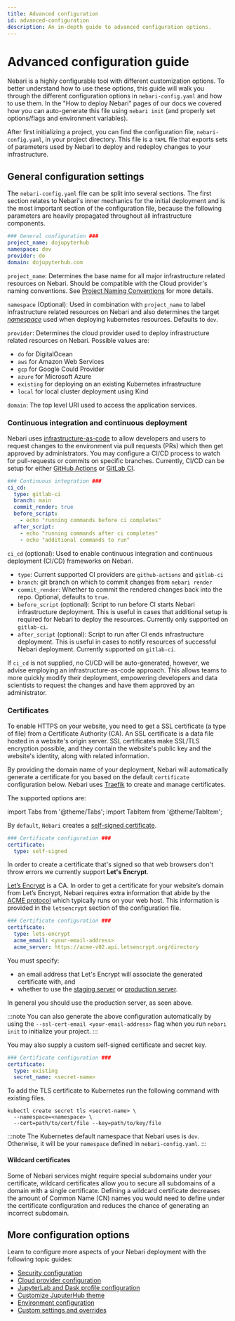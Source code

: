 ```yaml
---
title: Advanced configuration
id: advanced-configuration
description: An in-depth guide to advanced configuration options.
---
```


# Advanced configuration guide

Nebari is a highly configurable tool with different customization options.
To better understand how to use these options, this guide will walk you through the different configuration options in `nebari-config.yaml` and how to use them.
In the "How to deploy Nebari" pages of our docs we covered how you can auto-generate this file using `nebari init` (and properly set options/flags and environment variables).

After first initializing a project, you can find the configuration file, `nebari-config.yaml`, in your project directory.
This file is a `YAML` file that exports sets of parameters used by Nebari to deploy and redeploy changes to your infrastructure.

## General configuration settings

The `nebari-config.yaml` file can be split into several sections.
The first section relates to Nebari's inner mechanics for the initial deployment and is the most important section of the configuration file,
because the following parameters are heavily propagated throughout all infrastructure components.

```yaml
### General configuration ###
project_name: dojupyterhub
namespace: dev
provider: do
domain: dojupyterhub.com
```

`project_name`: Determines the base name for all major infrastructure related resources on Nebari. Should be compatible with the Cloud provider's naming conventions. See [Project Naming Conventions](/docs/explanations/configuration-best-practices.mdx#naming-conventions) for more details.

`namespace` (Optional): Used in combination with `project_name` to label infrastructure related resources on Nebari and also determines the target [_namespace_](https://kubernetes.io/docs/concepts/overview/working-with-objects/namespaces/) used when deploying kubernetes resources. Defaults to `dev`.

`provider`: Determines the cloud provider used to deploy infrastructure related resources on Nebari. Possible values are:

- `do` for DigitalOcean
- `aws` for Amazon Web Services
- `gcp` for Google Could Provider
- `azure` for Microsoft Azure
- `existing` for deploying on an existing Kubernetes infrastructure
- `local` for local cluster deployment using Kind

`domain`: The top level URI used to access the application services.

<!-- For more information regarding the format of this field, see [Domain Format](/docs/explanations/config-best-practices#domain-format). -->
<!-- TODO: Complete the Domain Format section and then link to it -->

### Continuous integration and continuous deployment

Nebari uses [infrastructure-as-code](https://en.wikipedia.org/wiki/Infrastructure_as_code) to allow developers and users to request changes to the environment via pull requests (PRs) which then get approved by administrators.
You may configure a CI/CD process to watch for pull-requests or commits on specific branches.
Currently, CI/CD can be setup for either [GitHub Actions](https://docs.github.com/en/actions) or [GitLab CI](https://docs.gitlab.com/ee/ci/).

```yaml
### Continuous integration ###
ci_cd:
  type: gitlab-ci
  branch: main
  commit_render: true
  before_script:
    - echo "running commands before ci completes"
  after_script:
    - echo "running commands after ci completes"
    - echo "additional commands to run"
```

`ci_cd` (optional): Used to enable continuous integration and continuous deployment (CI/CD) frameworks on Nebari.

- `type`: Current supported CI providers are `github-actions` and `gitlab-ci`
- `branch`: git branch on which to commit changes from `nebari render`
- `commit_render`: Whether to commit the rendered changes back into the repo. Optional, defaults to `true`.
- `before_script` (optional): Script to run before CI starts Nebari infrastructure deployment. This is useful in cases that additional setup is required for Nebari to deploy the
  resources. Currently only supported on `gitlab-ci`.
- `after_script` (optional): Script to run after CI ends infrastructure deployment. This is useful in cases to notify resources of successful Nebari deployment. Currently supported on `gitlab-ci`.

If `ci_cd` is not supplied, no CI/CD will be auto-generated, however, we advise employing an infrastructure-as-code approach.
This allows teams to more quickly modify their deployment, empowering developers and data scientists to request the changes and have them approved by an administrator.

### Certificates

To enable HTTPS on your website, you need to get a SSL certificate (a type of file) from a Certificate Authority (CA).
An SSL certificate is a data file hosted in a website's origin server.
SSL certificates make SSL/TLS encryption possible, and they contain the website's public key and the website's identity, along with related information.

By providing the domain name of your deployment, Nebari will automatically generate a certificate for you based on the default `certificate` configuration below.
Nebari uses [Traefik](https://traefik.io/traefik/) to create and manage certificates.

The supported options are:

import Tabs from '@theme/Tabs';
import TabItem from '@theme/TabItem';

<Tabs>
  <TabItem label="New self-signed" value="traefik" default="true">

By `default`, `Nebari` creates a [self-signed certificate](https://en.wikipedia.org/wiki/Self-signed_certificate).

```yaml
### Certificate configuration ###
certificate:
  type: self-signed
```

  </TabItem>
  <TabItem label="New Let's Encrypt" value="letsencrypt">

In order to create a certificate that's signed so that web browsers don't throw errors we currently support **Let's Encrypt**.

[Let’s Encrypt](https://letsencrypt.org/) is a CA.
In order to get a certificate for your website’s domain from Let’s Encrypt, Nebari requires extra information that abide by the [ACME protocol](https://tools.ietf.org/html/rfc8555) which typically runs on your web host.
This information is provided in the `letsencrypt` section of the configuration file.

```yaml
### Certificate configuration ###
certificate:
  type: lets-encrypt
  acme_email: <your-email-address>
  acme_server: https://acme-v02.api.letsencrypt.org/directory
```

You must specify:

- an email address that Let's Encrypt will associate the generated certificate with, and
- whether to use the [staging server](https://acme-staging-v02.api.letsencrypt.org/directory) or [production server](https://acme-v02.api.letsencrypt.org/directory).

In general you should use the production server, as seen above.

:::note
You can also generate the above configuration automatically by using the `--ssl-cert-email <your-email-address>` flag when you run `nebari init` to initialize your project.
:::

  </TabItem>
  <TabItem label="Custom self-signed" value="Custom">

You may also supply a custom self-signed certificate and secret key.

```yaml
### Certificate configuration ###
certificate:
  type: existing
  secret_name: <secret-name>
```

To add the TLS certificate to Kubernetes run the following command with existing files.

```shell
kubectl create secret tls <secret-name> \
  --namespace=<namespace> \
  --cert=path/to/cert/file --key=path/to/key/file
```

:::note
The Kubernetes default namespace that Nebari uses is `dev`.
Otherwise, it will be your `namespace` defined in `nebari-config.yaml`.
:::

#### Wildcard certificates

Some of Nebari services might require special subdomains under your certificate, wildcard certificates allow you to secure all subdomains of a domain with a single certificate.
Defining a wildcard certificate decreases the amount of Common Name (CN) names you would need to define under the certificate configuration and reduces the chance of generating an incorrect subdomain.

</TabItem>
</Tabs>

## More configuration options

Learn to configure more aspects of your Nebari deployment with the following topic guides:

- [Security configuration](./advanced-security-configuration.md)
- [Cloud provider configuration](./advanced-provider-configuration.md)
- [JupyterLab and Dask profile configuration](./advanced-profiles-settings.md)
- [Customize JuputerHub theme](./advanced-custom-settings.md)
- [Environment configuration](./advanced-env-configuration.md)
- [Custom settings and overrides](./advanced-custom-settings.md)
